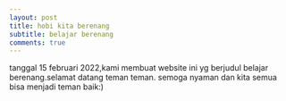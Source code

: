 ```yaml
---
layout: post
title: hobi kita berenang
subtitle: belajar berenang
comments: true
---
```


tanggal 15 februari 2022,kami membuat website ini yg berjudul belajar berenang.selamat datang teman teman.
semoga nyaman dan kita semua bisa menjadi teman baik:)